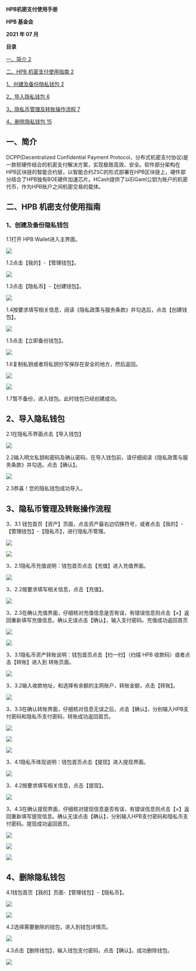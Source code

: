 **HPB机密支付使用手册**

**HPB 基金会**

**2021 年 07 月**

**目录**

[一、简介 2](#)

[二、HPB 机密支付使用指南 2](#-1)

[1、创建及备份隐私钱包 2](#1创建及备份隐私钱包)

[2、导入隐私钱包 6](#2导入隐私钱包)

[3、隐私币管理及转账操作流程 7](#3隐私币管理及转账操作流程)

[4、删除隐私钱包 15](#-2)

## 

## 一、简介

DCPP(Decentralized Confidential Payment
Protocol，分布式机密支付协议)是一款软硬件结合的机密支付解决方案，实现极致高效、安全。软件部分架构在HPB区块链的智能合约层，以智能合约ZSC的形式部署在HPB区块链上，硬件部分结合了HPB独有BOE硬件加速芯片。HCash提供了以ElGaml公钥为账户的机密代币，作为HPB账户之间机密交易的载体。

## 

## 

## 二、HPB 机密支付使用指南

### 1、创建及备份隐私钱包

1.1打开 HPB Wallet进入主界面。

![](media_cn/bae20716277e74763f61916f36d548bd.png)

1.2点击【我的】-【管理钱包】。

![](media_cn/c39d58caf9401180cc940f2625ca6fcc.png)

1.3点击【隐私币】-【创建钱包】。

![](media_cn/d4433bae5bdf10f5119c7d593e095b3b.png)

1.4按要求填写相关信息，阅读《隐私政策与服务条款》并勾选后，点击【创建钱包】。

![](media_cn/8869c702302de6235808a39ad81825cb.png)

1.5点击【立即备份钱包】。

![](media_cn/ae8f5e5c1d1327986dadd91ed0dcd454.png)

1.6复制私钥或者将私钥抄写保存在安全的地方，然后返回。

![](media_cn/603a0e29dcac3510f4b6122b719d0ca0.png)

![](media_cn/250a180ebfadbe1ea0ae08170eeb4551.png)

1.7暂不备份，进入钱包。此时钱包已经创建成功。

## 

## 2、导入隐私钱包

2.1在隐私币界面点击【导入钱包】

![](media_cn/efe51f072cedd8d6ed5c295a23844b0a.png)

2.2输入明文私钥和密码及确认密码，在导入钱包前，请仔细阅读《隐私政策与服务条款》并勾选。点击【确认】。

![](media_cn/4c7493217d8dd308fbd07959ad3502d3.png)

2.3恭喜！您的隐私钱包成功导入。

## 3、隐私币管理及转账操作流程

3、3.1
钱包首页【资产】页面，点击资产最右边切换符号，或者点击【我的】-【管理钱包】-【隐私币】，进行隐私币管理。

![](media_cn/7138acfffd20bf001b08d422efae9002.png)

![](media_cn/c39d58caf9401180cc940f2625ca6fcc.png)

3、2.1隐私币充值说明：钱包首页点击【充值】进入充值界面。

![](media_cn/f93a552f8baff2a883603347d7f5a865.png)

3、2.2按要求填写相关信息，点击【充值】。

![](media_cn/8573bc4a59eee9b716be06f8dcc8fe5e.png)

3、2.3在确认充值界面，仔细核对充值信息是否有误，有错误信息则点击【×】返回重新填写充值信息。确认无误点击【确认】，输入支付密码。充值成功返回首页

![](media_cn/c5ee6b4a98d8547bf330e7fa0ca04a78.png)

![](media_cn/4f7516c45bd397b8d98eebe65b13d860.png)

3、3.1隐私币资产转账说明：钱包首页点击【扫一扫】（扫描 HPB
收款码）或者点击【转账】进入到 转账页面。

![](media_cn/1448fb141627f4c39ce19cb8332eafc0.png)

3、3.2输入收款地址，和选择有余额的主网账户，转账金额，点击【转账】。

![](media_cn/ea630146c208928e4208414af35b012a.png)

3、3.3在确认转账界面，仔细核对信息无误之后，点击【确认】，分别输入HPB支付密码和隐私币支付密码，转账成功返回首页。

![](media_cn/9a4f5e102f7ca26815064fa3e321fd3a.png)

![](media_cn/8b52ccde3ec21fc0afb88a30c3394416.png)

![](media_cn/7ee7abbe87a6ebc51c96e10416f41c7a.png)

3、4.1隐私币体现说明：钱包首页点击【提现】进入提现界面。

![](media_cn/98120f09c08e792209211091e3dde26f.png)

3、4.2按要求填写相关信息，点击【提现】。

![](media_cn/a1284df71dd4ab3b0392d736339c383f.png)

3、4.3在确认提现界面，仔细核对提现信息是否有误，有错误信息则点击【×】返回重新填写提现信息。确认无误点击【确认】，分别输入HPB支付密码和隐私币支付密码。提现成功返回首页。

![](media_cn/f3f9788fa5915b9bccd4564aeee75350.png)

![](media_cn/0c2cac39b0a23ca138b8e9565aae54a4.png)

![](media_cn/352c02f06551bcc754e12e9f7de1b7b0.png)

## 

## 

## 4、删除隐私钱包

4.1钱包首页【我的】页面-【管理钱包】-【隐私币】。

![](media_cn/c39d58caf9401180cc940f2625ca6fcc.png)

![](media_cn/a03850dbcdff0a3c6becb8e7b5674e4d.png)

4.2选择需要删除的钱包，进入到钱包详情页。

![](media_cn/c5961b9a2e3bf75e3a978673c838b81a.png)

4.3点击【删除钱包】，输入钱包支付密码，点击【确认】。成功删除钱包。

![](media_cn/29be80eae68412bf3845cefa8f27bbfe.png)

